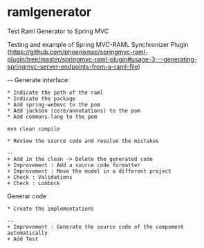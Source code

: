 # ramlgenerator
Test Raml Generator to Spring MVC

Testing and example of Spring MVC-RAML Synchronizer Plugin (https://github.com/phoenixnap/springmvc-raml-plugin/tree/master/springmvc-raml-plugin#usage-3---generating-springmvc-server-endpoints-from-a-raml-file)

--
Generate interface:

	* Indicate the path of the raml
	* Indicate the package
	* Add spring-webmvc to the pom
	* Add jackson (core/annotations) to the pom
	* Add commons-lang to the pom

	mvn clean compile
	
    * Review the source code and resolve the mistakes

    --
 	+ Add in the clean -> Delete the generated code
 	+ Improvement : Add a source code formatter
 	+ Improvement : Move the model in a different project 
 	+ Check : Validations
 	+ Check : Lombock
 	
 Generar code 

 	* Create the implementations 

 	--
 	+ Improvement : Generate the source code of the compoment automatically
 	+ Add Test
 	
